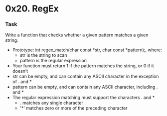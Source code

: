 # 0x20. RegEx

### Task

Write a function that checks whether a given pattern matches a given string.

* Prototype: int regex_match(char const *str, char const *pattern);, where:
    * str is the string to scan
    * pattern is the regular expression
* Your function must return 1 if the pattern matches the string, or 0 if it doesn’t
* str can be empty, and can contain any ASCII character in the exception of . and *
* pattern can be empty, and can contain any ASCII character, including . and *
* The regular expression matching must support the characters . and *
    * . matches any single character
    * '*' matches zero or more of the preceding character

